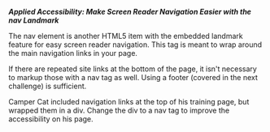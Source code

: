 ***Applied Accessibility: Make Screen Reader Navigation Easier with the nav Landmark***

The nav element is another HTML5 item with the embedded landmark feature for easy screen reader navigation. This tag is meant to wrap around the main navigation links in your page.

If there are repeated site links at the bottom of the page, it isn't necessary to markup those with a nav tag as well. Using a footer (covered in the next challenge) is sufficient.


Camper Cat included navigation links at the top of his training page, but wrapped them in a div. Change the div to a nav tag to improve the accessibility on his page.
